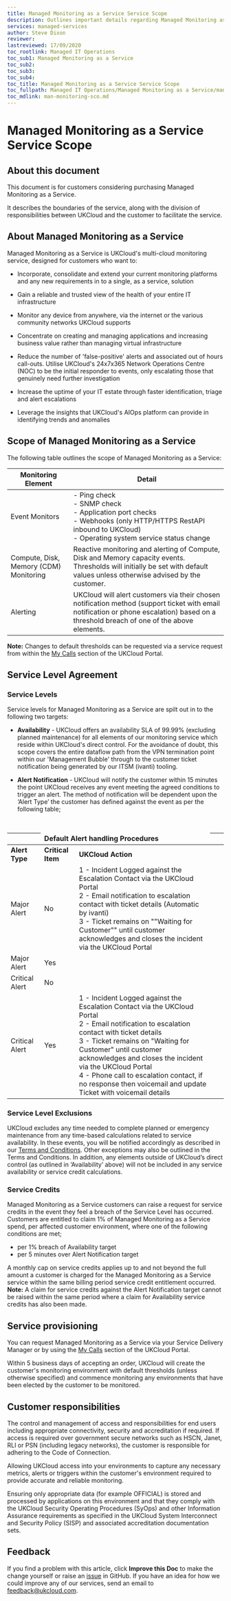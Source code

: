 ```yaml
---
title: Managed Monitoring as a Service Service Scope
description: Outlines important details regarding Managed Monitoring as a Service
services: managed-services
author: Steve Dixon
reviewer:
lastreviewed: 17/09/2020
toc_rootlink: Managed IT Operations
toc_sub1: Managed Monitoring as a Service
toc_sub2:
toc_sub3:
toc_sub4:
toc_title: Managed Monitoring as a Service Service Scope
toc_fullpath: Managed IT Operations/Managed Monitoring as a Service/man-monitoring-sco.md
toc_mdlink: man-monitoring-sco.md
---
```


# Managed Monitoring as a Service Service Scope

## About this document

This document is for customers considering purchasing Managed Monitoring as a Service.

It describes the boundaries of the service, along with the division of responsibilities between UKCloud and the customer to facilitate the service.

## About Managed Monitoring as a Service

Managed Monitoring as a Service is UKCloud's multi-cloud monitoring service, designed for customers who want to:

- Incorporate, consolidate and extend your current monitoring platforms and any new requirements in to a single, as a service, solution

- Gain a reliable and trusted view of the health of your entire IT infrastructure

- Monitor any device from anywhere, via the internet or the various community networks UKCloud supports

- Concentrate on creating and managing applications and increasing business value rather than managing virtual infrastructure

- Reduce the number of 'false-positive' alerts and associated out of hours call-outs. Utilise UKCloud's 24x7x365 Network Operations Centre (NOC) to be the initial responder to events, only escalating those that genuinely need further investigation

- Increase the uptime of your IT estate through faster identification, triage and alert escalations

- Leverage the insights that UKCloud's AIOps platform can provide in identifying trends and anomalies

## Scope of Managed Monitoring as a Service

The following table outlines the scope of Managed Monitoring as a Service:

| Monitoring Element                     | Detail |
|----------------------------------------|--------|
| Event Monitors                         | - Ping check <BR> - SNMP check  <BR> - Application port checks <BR> - Webhooks (only HTTP/HTTPS RestAPI inbound to UKCloud) <BR> - Operating system service status change |
| Compute, Disk, Memory (CDM) Monitoring | Reactive monitoring and alerting  of Compute, Disk and Memory capacity events. <BR> Thresholds will initially be set with default values unless otherwise advised by the customer.  |
| Alerting                               | UKCloud will alert customers via their chosen notification method (support ticket with email notification or phone escalation) based on a threshold breach of one of the above elements. |


**Note:** Changes to default thresholds can be requested via a service request from within the [My Calls](https://portal.skyscapecloud.com/support/ivanti) section of the UKCloud Portal.

## Service Level Agreement

### Service Levels

Service levels for Managed Monitoring as a Service are spilt out in to the following two targets:

- **Availability** - UKCloud offers an availability SLA of 99.99% (excluding planned maintenance) for all elements of our monitoring service which reside within UKCloud's direct control. For the avoidance of doubt, this scope covers the entire dataflow path from the VPN termination point within our 'Management Bubble' through to the customer ticket notification being generated by our ITSM (ivanti) tooling.

- **Alert Notification** - UKCloud will notify the customer within 15 minutes the point UKCloud receives any event meeting the agreed conditions to trigger an alert. The method of notification will be dependent upon the ‘Alert Type’ the customer has defined against the event as per the following table;

<BR>

| <TD ColSpan=3> **Default Alert handling Procedures** |           |                                                                                                                                                                                                                                                                                                                                                                                 |
|---------------------------------------|---------------|-------------------------------------------------------------------------------------------------------------------------------------------------------------------------------------------------------------------------------------------------------------------------------------------------------------------------------------------------------------------------------------|
| **Alert Type**                            | **Critical Item** | **UKCloud Action**                                                                                                                                                                                                                                                                                                                                                                      |
| Major Alert                           | No            | 1 \- Incident Logged against the Escalation Contact via the UKCloud Portal <BR> 2 \- Email notification to escalation contact with ticket details \(Automatic by ivanti\) <BR> 3 \- Ticket remains on ""Waiting for Customer"" until customer acknowledges and closes the incident via the UKCloud Portal                                                                                     |
| Major Alert                           | Yes           |                                                                                                                                                                                                                                                                                                                                                                                     |
| Critical Alert                        | No            |                                                                                                                                                                                                                                                                                                                                                                                     |
| Critical Alert                        | Yes           | 1 \- Incident Logged against the Escalation Contact via the UKCloud Portal <BR> 2 \- Email notification to escalation contact with ticket details <BR> 3 \- Ticket remains on "Waiting for Customer" until customer acknowledges and closes the incident via the UKCloud Portal <BR> 4 \- Phone call to escalation contact, if no response then voicemail and update Ticket with voicemail details |

### Service Level Exclusions

UKCloud excludes any time needed to complete planned or emergency maintenance from any time-based calculations related to service availability. In these events, you will be notified accordingly as described in our [Terms and Conditions](https://docs.ukcloud.com/articles/other/other-ref-terms-and-conditions.html). Other exceptions may also be outlined in the Terms and Conditions. In addition, any elements outside of UKCloud’s direct control (as outlined in ‘Availability’ above) will not be included in any service availability or service credit calculations. 

### Service Credits

Managed Monitoring as a Service customers can raise a request for service credits in the event they feel a breach of the Service Level has occurred. Customers are entitled to claim 1% of Managed Monitoring as a Service spend, per affected customer environment, where one of the following conditions are met;

- per 1% breach of Availability target 
- per 5 minutes over Alert Notification target 
	
A monthly cap on service credits applies up to and not beyond the full amount a customer is charged for the Managed Monitoring as a Service service within the same billing period service credit entitlement occurred. **Note:** A claim for service credits against the Alert Notification target cannot be raised within the same period where a claim for Availability service credits has also been made.

## Service provisioning

You can request Managed Monitoring as a Service via your Service Delivery Manager or by using the [My Calls](https://portal.skyscapecloud.com/support/ivanti) section of the UKCloud Portal.

Within 5 business days of accepting an order, UKCloud will create the customer's monitoring environment with default thresholds (unless otherwise specified) and commence monitoring any environments that have been elected by the customer to be monitored.

## Customer responsibilities

The control and management of access and responsibilities for end users including appropriate connectivity, security and accreditation if required. If access is required over government secure networks such as HSCN, Janet, RLI or PSN (including legacy networks), the customer is responsible for adhering to the Code of Connection.

Allowing UKCloud access into your environments to capture any necessary metrics, alerts or triggers within the customer's environment required to provide accurate and reliable monitoring.

Ensuring only appropriate data (for example OFFICIAL) is stored and processed by applications on this environment and that they comply with the UKCloud Security Operating Procedures (SyOps) and other Information Assurance requirements as specified in the UKCloud System Interconnect and Security Policy (SISP) and associated accreditation documentation sets.

## Feedback

If you find a problem with this article, click **Improve this Doc** to make the change yourself or raise an [issue](https://github.com/UKCloud/documentation/issues) in GitHub. If you have an idea for how we could improve any of our services, send an email to <feedback@ukcloud.com>.
